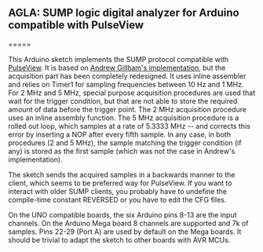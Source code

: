 ## AGLA: SUMP logic digital analyzer for Arduino compatible with PulseView
=====

This Arduino sketch implements the SUMP protocol compatible with [PulseView](https://sigrok.org/wiki/PulseView). It is based on [Andrew Gillham's implementation](https://github.com/gillham/logic_analyzer), but the acquisition part has been completely redesigned. It uses inline assembler and relies on Timer1 for sampling frequencies between 10 Hz and 1 MHz. For 2 MHz and 5 MHz, special purpose acquisition procedures are used that wait for the trigger condition, but that are not able to store the required amount of data before the trigger point. The 2 MHz acquisition procedure uses an inline assembly function. The 5 MHz acquisition procedure is a rolled out loop, which samples at a rate of 5.3333 MHz -- and corrects this error by inserting a NOP after every fifth sample. In any case, in both procedures (2 and 5 MHz), the sample matching the trigger condition (if any) is stored as the first sample (which was not the case in Andrew's implementation). 

The sketch sends the acquired samples in a backwards manner to the client, which seems to be preferred way for PulseView. If you want to interact with older SUMP clients, you probably have to undefine the compile-time constant REVERSED or you have to edit the CFG files. 

On the UNO compatible boards, the six Arduino pins 8-13 are the input channels. On the Arduino Mega board 8 channels are supported and 7k of samples. Pins 22-29 (Port A) are used by default on the Mega boards. It should be trivial to adapt the sketch to other boards with AVR MCUs. 


